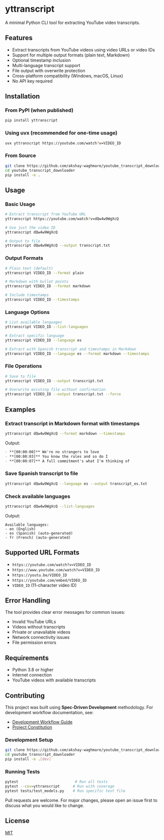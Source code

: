 
# yttranscript

A minimal Python CLI tool for extracting YouTube video transcripts.

## Features

- Extract transcripts from YouTube videos using video URLs or video IDs
- Support for multiple output formats (plain text, Markdown)
- Optional timestamp inclusion
- Multi-language transcript support
- File output with overwrite protection
- Cross-platform compatibility (Windows, macOS, Linux)
- No API key required

## Installation

### From PyPI (when published)

```bash
pip install yttranscript
```

### Using uvx (recommended for one-time usage)

```bash
uvx yttranscript https://youtube.com/watch?v=VIDEO_ID
```

### From Source

```bash
git clone https://github.com/akshay-waghmare/youtube_transcript_downloader.git
cd youtube_transcript_downloader
pip install -e .
```

## Usage

### Basic Usage

```bash
# Extract transcript from YouTube URL
yttranscript https://youtube.com/watch?v=dQw4w9WgXcQ

# Use just the video ID
yttranscript dQw4w9WgXcQ

# Output to file
yttranscript dQw4w9WgXcQ --output transcript.txt
```

### Output Formats

```bash
# Plain text (default)
yttranscript VIDEO_ID --format plain

# Markdown with bullet points
yttranscript VIDEO_ID --format markdown

# Include timestamps
yttranscript VIDEO_ID --timestamps
```

### Language Options

```bash
# List available languages
yttranscript VIDEO_ID --list-languages

# Extract specific language
yttranscript VIDEO_ID --language es

# Extract with Spanish transcript and timestamps in Markdown
yttranscript VIDEO_ID --language es --format markdown --timestamps
```

### File Operations

```bash
# Save to file
yttranscript VIDEO_ID --output transcript.txt

# Overwrite existing file without confirmation
yttranscript VIDEO_ID --output transcript.txt --force
```

## Examples

### Extract transcript in Markdown format with timestamps

```bash
yttranscript dQw4w9WgXcQ --format markdown --timestamps
```

Output:
```markdown
- **[00:00:00]** We're no strangers to love
- **[00:00:03]** You know the rules and so do I
- **[00:00:07]** A full commitment's what I'm thinking of
```

### Save Spanish transcript to file

```bash
yttranscript dQw4w9WgXcQ --language es --output transcript_es.txt
```

### Check available languages

```bash
yttranscript dQw4w9WgXcQ --list-languages
```

Output:
```
Available languages:
- en (English)
- es (Spanish) (auto-generated)
- fr (French) (auto-generated)
```

## Supported URL Formats

- `https://youtube.com/watch?v=VIDEO_ID`
- `https://www.youtube.com/watch?v=VIDEO_ID`
- `https://youtu.be/VIDEO_ID`
- `https://youtube.com/embed/VIDEO_ID`
- `VIDEO_ID` (11-character video ID)

## Error Handling

The tool provides clear error messages for common issues:

- Invalid YouTube URLs
- Videos without transcripts
- Private or unavailable videos
- Network connectivity issues
- File permission errors

## Requirements

- Python 3.8 or higher
- Internet connection
- YouTube videos with available transcripts

## Contributing

This project was built using **Spec-Driven Development** methodology. For development workflow documentation, see:

- [Development Workflow Guide](.github/copilot-instructions.md)
- [Project Constitution](.specify/memory/constitution.md)

### Development Setup

```bash
git clone https://github.com/akshay-waghmare/youtube_transcript_downloader.git
cd youtube_transcript_downloader
pip install -e .[dev]
```

### Running Tests

```bash
pytest                          # Run all tests
pytest --cov=yttranscript      # Run with coverage
pytest tests/test_models.py    # Run specific test file
```

Pull requests are welcome. For major changes, please open an issue first to discuss what you would like to change.

## License

[MIT](LICENSE)